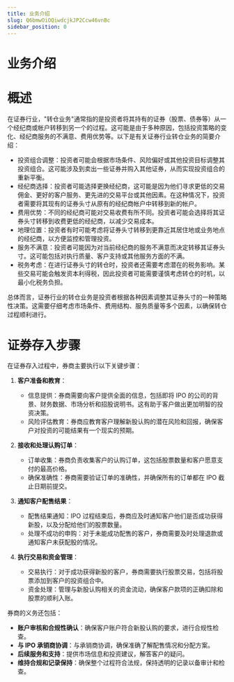 ```yaml
---
title: 业务介绍
slug: Q6bmwOiOQiwdcjkJP2Ccw46vnBc
sidebar_position: 0
---
```



# 业务介绍

# 概述

在证券行业，"转仓业务"通常指的是投资者将其持有的证券（股票、债券等）从一个经纪商或帐户转移到另一个的过程。这可能是由于多种原因，包括投资策略的变化、经纪商服务的不满意、费用优势等。以下是有关证券行业转仓业务的简要介绍：

- 投资组合调整：投资者可能会根据市场条件、风险偏好或其他投资目标调整其投资组合。这可能涉及到卖出一些证券并购入其他证券，从而实现投资组合的重新平衡。
- 经纪商选择：投资者可能选择更换经纪商，这可能是因为他们寻求更低的交易佣金、更好的客户服务、更先进的交易平台或其他因素。在这种情况下，投资者需要将其现有的证券头寸从原有的经纪商帐户中转移到新的帐户。
- 费用优势：不同的经纪商可能对交易收费有所不同。投资者可能会选择将其证券头寸转移到收费更低的经纪商，以减少交易成本。
- 地理位置：投资者有时可能考虑将证券头寸转移到更靠近其居住地或业务地点的经纪商，以方便监控和管理投资。
- 服务不满意：投资者可能因为对当前经纪商的服务不满意而决定转移其证券头寸。这可能包括对执行质量、客户支持或其他服务方面的不满。
- 税务考虑：在进行证券头寸的转仓时，投资者还需要考虑潜在的税务影响。某些交易可能会触发资本利得税，因此投资者可能需要谨慎考虑转仓的时机，以最小化税务负担。

总体而言，证券行业的转仓业务是投资者根据各种因素调整其证券头寸的一种策略性决策。这需要仔细考虑市场条件、费用结构、服务质量等多个因素，以确保转仓过程顺利进行。

# 证券存入步骤

在证券存入过程中，券商主要执行以下关键步骤：

1. **客户准备和教育**：
    - 信息提供：券商需要向客户提供全面的信息，包括即将 IPO 的公司的背景、财务数据、市场分析和招股说明书。这有助于客户做出更加明智的投资决策。
    - 风险评估教育：券商应教育客户理解新股认购的潜在风险和回报，确保客户对投资的可能结果有一个现实的预期。

2. **接收和处理认购订单**：
    - 订单收集：券商负责收集客户的认购订单，这包括股票数量和客户愿意支付的最高价格。
    - 确保准确性：券商需要验证订单的准确性，并确保所有的订单都在 IPO 截止日期前提交。

3. **通知客户配售结果**：
    - 配售结果通知：IPO 过程结束后，券商应及时通知客户他们是否成功获得新股，以及分配给他们的股票数量。
    - 处理不成功的申购：对于未能成功配售的客户，券商需要及时处理退款或通知客户未获配股的情况。

4. **执行交易和资金管理**：
    - 交易执行：对于成功获得新股的客户，券商需要执行股票交易，包括将股票添加到客户的投资组合中。
    - 资金处理：管理与新股认购相关的资金流动，确保客户款项的正确扣除和股票的顺利入账。

券商的义务还包括：

- **账户审核和合规性确认**：确保客户账户符合新股认购的要求，进行合规性检查。
- **与 IPO 承销商协调**：与承销商协调，确保准确了解配售情况和分配方案。
- **后续服务和支持**：提供市场信息和投资建议，解答客户的疑问。
- **维持合规和记录保持**：确保整个过程符合法规，保持透明的记录以备审计和检查。

